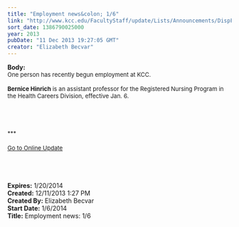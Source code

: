 ```yaml
---
title: "Employment news&colon; 1/6"
link: "http://www.kcc.edu/FacultyStaff/update/Lists/Announcements/DispForm.aspx?ID=1365"
sort_date: 1386790025000
year: 2013
pubDate: "11 Dec 2013 19:27:05 GMT"
creator: "Elizabeth Becvar"
---
```


<div><b>Body:</b> <div class="ExternalClassFFFEDC04102F429B93E02419CC395823">
<div><font size="2">One person has recently begun employment at KCC.<br /> </font></div>
<div><font size="2"><strong>Bernice Hinrich</strong> is an assistant professor for the Registered Nursing Program in the Health Careers Division, effective Jan. 6.</font></div>
<div><font size="2"></font> </div>
<div><font size="2"></font> </div>
<div><font size="2"></font> </div>
<div><font size="2"></font> </div>
<div><font size="2">***</font></div>
<div><font size="2"></font> </div>
<div><font size="2"><a href="/FacultyStaff/update/Pages/dailyupdate.aspx">Go to Online Update</a> </font></div>
<div><font size="2"></font> </div>
<div> </div>
<div><font size="2"></font> </div>
<div><font size="2"></font> </div></div></div>
<div><b>Expires:</b> 1/20/2014</div>
<div><b>Created:</b> 12/11/2013 1:27 PM</div>
<div><b>Created By:</b> Elizabeth Becvar</div>
<div><b>Start Date:</b> 1/6/2014</div>
<div><b>Title:</b> Employment news: 1/6</div>

